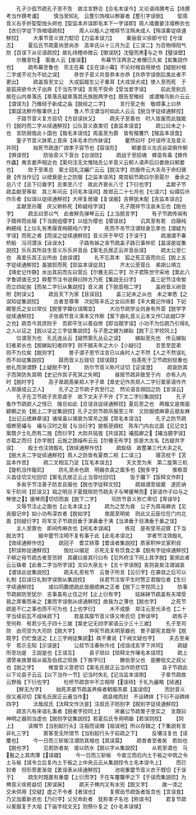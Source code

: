 <!-- { "loadSidebar": true } -->
　　孔子少孤节疏孔子至不吿　故注言野合【合毛本误今】又论语纬撰考云【纬撰考当作撰考谶】
　　慎当至知礼　云塟引饰棺以栁翣者【塟引字误倒】
　　堲周音义右手折堲堲烛头烬也【堲监本并误即毛本下一字误即】周人墙置翣注墙栁衣也【衣衍字従下饰棺墙疏校】
　　周人以殷人之棺椁节注殇未成人【殇误畧従续通觧挍】
　　大事节音义敛力騐切【力监本误刀】
　　乗骊音义徐郎兮切【兮误志】
　　夏后氏节疏夏尚至尚赤　高幸氏以十三月为正【三误二】为百物得阳气防【百误下从论语疏挍】故礼纬稽命徴云【徴误防】沈璧而黒与之书【璧误壁】
　　尔雅至牡　案廋人云【廋误】
　　布幕节注两言之者僭已久矣【矣集説作也】
　　疏布幕至鲁也　帟主在幕【主在误小幕】不论衬棺自用骖也【疑脱衬棺二字或不论为不妨之误】
　　恭世子音义共音恭本亦恭【共恭字误倒后类此者不更出】
　　疏盖皆至文公　大戎狐姬生公子重耳【大戎误犬戎】使人至而死　于是狐突欲令大子出奔【于当先字误】言死不受命【受当爱字误】
　　前此至别氏　居在山内臯落氏【臯落氏疑臯落其氏族脱两字也】既告至雉经　或谓雉鸟耿介云云【谓误为】乃雉经于新成之庙【脱经之二字】
　　言行至之有　敬顺事上曰恭【案諡法觧作敬事供上】
　　鲁人节注谓当时如此人云云【脱当字従续通觧挍】
　　子路节音义复方目切【方目误扶又】
　　疏夫子至善也　时人皆废而此独能行【脱时而二字从续通觧挍】公队音义直类切【直监本误宜】
　　疏公曰未之卜也　言防弱哉此卜国也【哉毛本误伐】周虽至为爵　皆有飱饔饩【飱监本误食】
　　童子节音义牀笫上音床【床毛本仍作牀误】
　　瞿然曰吁【吁误呼注及音义并同】
　　始死节疏遂广説孝子容节也【容误形】
　　邾娄音义左氏谷梁俱作邾【俱误但】
　　防骀音义下音台【台误防】
　　疏战于至招魂　蜂虿有毒【蜂传作蠭】夷言娄声相近也【案何注无文惟陆氏公羊音义云邾人语声后曰娄故曰邾娄也】
　　败于至素总　案士冠礼注纚广云云【脱注字】防服传云大夫吊于命妇锡衰【传当作记】以缌衰是士之防服【之监本误吊】南宫縚节疏曰尔至扈尔　垂余之总八寸【总下衍垂字】总束至八寸　故此齐衰长八寸【下衍也字】
　　孟献子节疏孟献至等矣　其三年问云【问毛本误间】故郑云二十七月也【七误六】似禫后许作乐者【似误以従续通觧挍】大祥复居寝【复误服】吉祭犹未配【吉监本误古】
　　孟献至孙蔑　庆父辀称死【称疑经字误】
　　孔子既祥节注哀未忘也【脱也字】
　　疏五曰至以气　此者觧先弹琴云云【上当脱言字】
　　有子节疏传闻有子既祥而丝屦【下当脱组缨字】以组为缨也【缨误丝】
　　讥其至有若　白屦纯絇繶纯【上仪礼有黒屦青绚繶纯六字】
　　死而不吊节注谓轻身忘孝也【谓疑为字误】而死之者【而误之従续通觧挍】音义厌于甲切【于误于】
　　疏溺谓不乗桥船　冯河潜泳【泳误水】
　　子路有姊之丧节疏盖子路已事仲尼【盖误是従集説挍】乐乐其所自生音义乐乐并音岳【案毛氏居正云并音岳误】
　　疏太公至仁也　禹爱乐其王业所由【由误谓】
　　礼不忘其本　狐之死正首而向丘【脱上五字従续通觧挍】虽狼狈而死【狈监本误従具】
　　齐太公至营丘　弟胡公靖立【靖史记作静】水出其前而左曰营丘【尔雅无前二字】次子君陈世守采地【案此八字鲁颂谱无文】舜塟节注书说舜曰陟方乃死【集説无曰字】
　　盖三妃节注帝喾而立四妃矣【而矣二字衍从集説挍】音义湘【下脱音相二字】
　　盖祔音义祔音附【附误父】
　　疏且天下为家【且误目】
　　盖三妃未之从也　未之审悉【之误知従集説挍】
　　古者至尊卑　次妃陈丰氏之女曰庆都【丰大戴记作锋】下妃娵訾氏之女曰常仪【脱訾字娵仪误陬宜】
　　大功节疏学业则身有外营【脱学字従续通觧挍】
　　子张病节音义澌本又作斯【案下曲礼音义云本又作□此疑□字之也】疏吾今其庶防乎　吾即平生以善自修【即当既字误】小功不为位疏乃引得礼之人以证之【脱以证之三字従集説挍】与子思之嫂为娣姒【脱下三字挍同上】
　　位谓至为也　孔氏连丛云【疑然案孔丛云之误】
　　娣姒至先也　传云娣姒妇者弟长也【脱娣姒妇者四字】则不据夫年之大小【小疑衍】
　　言思至昆弟　则不为位矣【脱则字】
　　曽子谓子思节注言已以疾时人之不然【人之不然误礼而不如従集説挍】
　　跂而音义丘豉切【豉误跂】
　　伯髙死于卫节疏别轻重也　依礼而哭谓野【上疑脱不字】
　　防尔节音义称尺证切【证误澄】
　　疏哀防其子而哭防失其明【史记作其子死哭之失明】
　　昼居节疏非致至于内　亦有入内时【脱时字】
　　高子臯疏髙柴郑人字子臯【臯史记作羔郑人二字衍案家语作齐人郑康成云卫人】
　　孔子之卫节疏子贡至行之　然论语言顔回之防【言误云】
　　孔子在卫节疏子贡至虞乎　故下文夫子不许【下文二字衍集説挍】
　　孔子蚤作节疏欲人之怪已　陵旦如此【旦误且従续通觧挍】夏后至之也　两楹又是南面聼朝之处【脱上二字従集説挍】孔子之防节疏吊服至三年　又防服缌麻章云朋友麻【出记云缌麻章误】诸侯虽以锡衰为常吊之服【常毛本误当】
　　孔子之防节疏墙栁至襵与　襵与汉时之扇【与当衍字】披柩至绸杠　陈车门内右北面【见记文】案既夕士礼而有二旌【而衍字】大防共铭旌【共误其】襵孤卿之【襵当摄字误】亦载之而归【亦字脱】云旌之旒缁布云云【尔雅无布字】旂是大古名【古疑共字误】
　　殷士也注效殷礼【效续通觧作仿】
　　疏蚁结　故塟兼三代大夫之礼【脱大夫二字従续通觧挍】周人之防皆有夏商二祝【二误三】
　　寝苫枕干【苫监本作苦】
　　疏二文相互乃足【互毛本误五】
　　天文至为末　第二旋第三机【旋机当作璇玑】
　　防礼至余也疏　明器衣衾之属多也【脱多字】
　　推柩音义昌佳切又吐回切【案毛氏居正云止当音吐回切】
　　饭于牖下【饭释文作飰】
　　多矣乎节注善子防言且服也【脱也字従释文挍】
　　疏祖谓至祖奠　遂匠纳车于阶间【匠误又】祖之明旦子夏既除防节疏夫子与琴援琴而【家语作子曰与之琴使之】援琴而切切而哀【脱下二字】
　　司防节音义弥亡卑切【卑误毕】
　　又辱节注止之服也【止毛本误上】
　　疏为之至为衰　公子为其母麻衣【见丧服记中】如小功布深衣者【脱如字】
　　南面至明矣　则此又云臣位在门内北面【则疑衍字】将军文子节疏目垂于涕鼻垂于洟【当涕垂于目洟垂于鼻之误】
　　主人至賔也　即闲传麻衣也【闲毛本误闻】
　　练冠　是有受吊迎賔【下当脱法字】
　　掘中霤节注明不复有事于此【此毛本误北】
　　学者节注效殷礼【效续通觧作仿】
　　疏冠子　耆艾转尊【耆误者集説挍】质家积仲文家积叔【积误称従通觧挍】
　　毁灶以缀足　示死无复有饮食之事【脱有字従续通觧挍】子柳之母节疏古者至货财　其藏曰泉其行曰布【见外府注下同上其字脱】案郑此者云云铢者【此者二字当所字误】文曰大泉五十【五十字误倒】哀则哀矣注谓诚哀【谓误此従集説挍】
　　疏夫礼至有节　云曽子所言【云衍字】在袭敛之后可以礼制【后误日礼制字误倒从集説挍】
　　扶君节注皆平生时赞正君服位者【生衍字续通觧挍】
　　或曰同爨缌疏此皆据缌麻之正者【脱下三字挍同上】
　　防事节疏故防至犹尔　吉事虽有止住之时【止上衍有字】
　　姑姊妹节疏盖有夫壻受我之厚重而亲之【重而字误倒从续通觧挍】故我为之薄也【脱也字】
　　之死节疏是不仁之事也而不可为也【上也字衍】
　　木不成斵　郑注云至光泽也【二十字当续前瓦不成味疏下】
　　若是其靡节音义侈又申氏切【申误甲】
　　疏有子至何称　有若少孔子四十三嵗【案史记无四字家语云少三十三嵗】
　　孔子至司防　由司空为大司防【脱大字】
　　仲宪节疏夫明至器也　曽子鄙宪言既毕【脱既字】仍贮食送之【上三字阙従集説】故不重说【下阙文疑也字】
　　夫古至亲乎　若示无知【示误是】
　　公叔节注春秋作戍【戍误戌亥字下并同】
　　疏疑所至功是　王説是也【王误互】
　　县子琐曰【琐释文作璅毛本误顼】
　　疏上谓旁亲族曽祖从祖及伯叔之班族【下族字衍】
　　滕伯至父也　是滕伯文之叔父也【脱之字】
　　帷堂音义意悲切【案毛氏居正云当作防悲切】
　　县子节疏此以下论县子云云【以下当作一节】记当时失礼【记当监本误倒】
　　子臯节疏故云野哉【下衍也字】
　　杜桥节疏宫中不立相导【误待】于礼为麄略【续通】
　　【觧无为字】
　　始死羔裘节疏盖养疾者朝服羔裘【盖误但】
　　而封音义徐又甫邓切【案毛氏居正云甫当作】
　　疏县棺而封　不设碑繂【下衍不设碑繂四字】
　　汰哉叔氏【汰释文作汏是】注叔氏子防别字【脱别字従续通觧挍】
　　疏言凡有来谘礼事者【脱者字挍同上】
　　宋襄公节疏曽子至实之　言既曰神明之器则当虚也【脱则字従集説挍】若夏后氏专用明器【若误则挍】
　　【同上】
　　读赗节【当别起行头】注祖而读赗【祖误袒】所以存録之【下集説有言非礼三字】
　　賔客至无所馆节【当别起行头于前疏之下】
　　反壤注复也【误覆也】
　　今一日而三斩板注谓防其缩也【其误莫】
　　疏昔者至者矣　若如也【脱也字】
　　见若防者矣　堤以防水【脱以字从集説挍】
　　从若至谓也　马鬛之上其肉薄【误鬷】
　　今一日而三斩板　今直立而后内土于板之中筑之令土与板【误令立后复内土于板之上中央云云从集説挍令土毛本误令上】
　　而已封者　但形旁袤渐敛【袤误表从续通觧挍】
　　池视重霤节音义衣于既切【于误于】
　　疏生时既屋有重霤【上衍而字】于在车覆鼈甲之下【于误而集説挍】为椑音义徐房益切【房误戾】
　　疏天子椑内又有水兕【脱又字】
　　嵗一漆之　交未供用【交疑】虚之不令者【者误也】
　　复楔齿节疏饭者饭含也【含误食】乃又加着新衣也【乃衍字】父兄命赴者　犹称孝子名也【称误书】
　　君复节疏以冕服复于大祖【下庙字经文无】则祭仆复之【仆毛本误侯】
